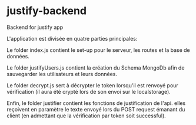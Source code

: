 # justify-backend
 Backend for justify app
 
 L'application est divisée en quatre parties principales:
 
 Le folder index.js contient le set-up pour le serveur, les routes et la base de données.
 
Le folder justifyUsers.js contient la création du Schema MongoDb afin de sauvegarder les utilisateurs et leurs données.
 
Le folder decrypt.js sert à décrypter le token lorsqu'il est renvoyé pour vérification (il aura été crypté lors de son envoi sur le localstorage).

Enfin, le folder justifier contient les fonctions de justification de l'api. elles reçoivent en paramètre le texte envoyé lors du POST request émanant du client (en admettant que la vérification par token soit successful).


